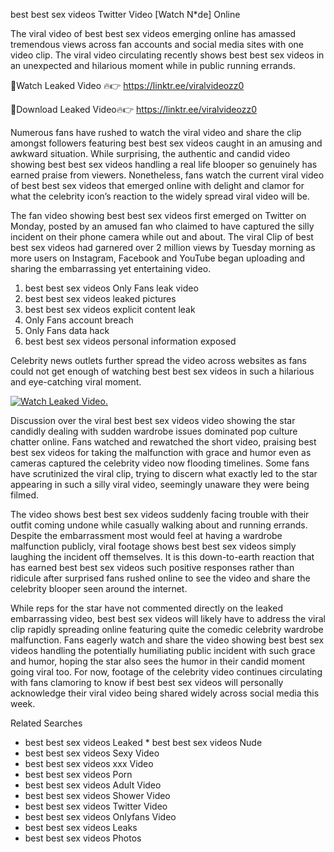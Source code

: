 ﻿best best sex videos Twitter Video [Watch N*de] Online

The viral video of ﻿best best sex videos emerging online has amassed tremendous views across fan accounts and social media sites with one video clip. The viral video circulating recently shows ﻿best best sex videos in an unexpected and hilarious moment while in public running errands. 

🔴Watch Leaked Video 🔥👉  https://linktr.ee/viralvideozz0 

🔴Download Leaked Video🔥👉  https://linktr.ee/viralvideozz0 

Numerous fans have rushed to watch the viral video and share the clip amongst followers featuring ﻿best best sex videos caught in an amusing and awkward situation. While surprising, the authentic and candid video showing ﻿best best sex videos handling a real life blooper so genuinely has earned praise from viewers. Nonetheless, fans watch the current viral video of ﻿best best sex videos that emerged online with delight and clamor for what the celebrity icon’s reaction to the widely spread viral video will be.

The fan video showing ﻿best best sex videos first emerged on Twitter on Monday, posted by an amused fan who claimed to have captured the silly incident on their phone camera while out and about. The viral Clip of ﻿best best sex videos had garnered over 2 million views by Tuesday morning as more users on Instagram, Facebook and YouTube began uploading and sharing the embarrassing yet entertaining video. 

1. ﻿best best sex videos Only Fans leak video
2. ﻿best best sex videos leaked pictures
3. ﻿best best sex videos explicit content leak
4. Only Fans account breach
5. Only Fans data hack
6. ﻿best best sex videos personal information exposed

Celebrity news outlets further spread the video across websites as fans could not get enough of watching ﻿best best sex videos in such a hilarious and eye-catching viral moment. 

[![Watch Leaked Video.](https://miro.medium.com/v2/resize:fit:828/format:webp/1*cilzJN44JGOrTw9NJCrNHA.gif "Watch Leaked Video")](https://linktr.ee/viralvideozz0)

Discussion over the viral ﻿best best sex videos video showing the star candidly dealing with sudden wardrobe issues dominated pop culture chatter online. Fans watched and rewatched the short video, praising ﻿best best sex videos for taking the malfunction with grace and humor even as cameras captured the celebrity video now flooding timelines. Some fans have scrutinized the viral clip, trying to discern what exactly led to the star appearing in such a silly viral video, seemingly unaware they were being filmed.

The video shows ﻿best best sex videos suddenly facing trouble with their outfit coming undone while casually walking about and running errands. Despite the embarrassment most would feel at having a wardrobe malfunction publicly, viral footage shows ﻿best best sex videos simply laughing the incident off themselves. It is this down-to-earth reaction that has earned ﻿best best sex videos such positive responses rather than ridicule after surprised fans rushed online to see the video and share the celebrity blooper seen around the internet.  

While reps for the star have not commented directly on the leaked embarrassing video, ﻿best best sex videos will likely have to address the viral clip rapidly spreading online featuring quite the comedic celebrity wardrobe malfunction. Fans eagerly watch and share the video showing ﻿best best sex videos handling the potentially humiliating public incident with such grace and humor, hoping the star also sees the humor in their candid moment going viral too. For now, footage of the celebrity video continues circulating with fans clamoring to know if ﻿best best sex videos will personally acknowledge their viral video being shared widely across social media this week.

Related Searches
* ﻿best best sex videos Leaked
﻿* best best sex videos Nude
* ﻿best best sex videos Sexy Video
* ﻿best best sex videos xxx Video
* ﻿best best sex videos Porn
* ﻿best best sex videos Adult Video
* ﻿best best sex videos Shower Video
* ﻿best best sex videos Twitter Video
* ﻿best best sex videos Onlyfans Video
* ﻿best best sex videos Leaks
* ﻿best best sex videos Photos